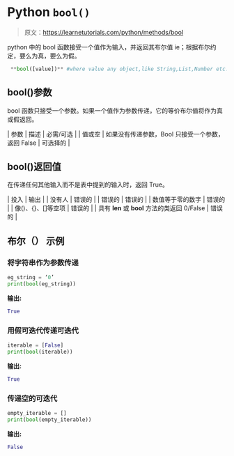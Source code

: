 # Python `bool()`

> 原文：<https://learnetutorials.com/python/methods/bool>

python 中的 bool 函数接受一个值作为输入，并返回其布尔值 ie；根据布尔约定，要么为真，要么为假。

```py
 **bool([value])** #where value any object,like String,List,Number etc. 

```

## bool()参数

bool 函数只接受一个参数。如果一个值作为参数传递，它的等价布尔值将作为真或假返回。

| 参数 | 描述 | 必需/可选 |
| 值或空 | 如果没有传递参数，Bool 只接受一个参数，返回 False | 可选择的 |

## bool()返回值

在传递任何其他输入而不是表中提到的输入时，返回 True。

| 投入 | 输出 |
| 没有人 | 错误的 |
| 错误的 | 错误的 |
| 数值等于零的数字 | 错误的 |
| 像()、{}、[]等空项 | 错误的 |
| 具有 __len__ 或 __bool__ 方法的类返回 0/False | 错误的 |

## 布尔（） 示例

### 将字符串作为参数传递

```py
eg_string = ‘0’
print(bool(eg_string)) 

```

**输出:**

```py
True 
```

### 用假可迭代传递可迭代

```py
iterable = [False]
print(bool(iterable))

```

**输出:**

```py
True
```

### 传递空的可迭代

```py
empty_iterable = []
print(bool(empty_iterable))

```

**输出:**

```py
False
```
